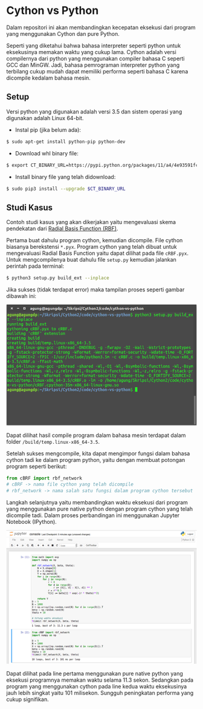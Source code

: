 # Cython vs Python

Dalam repositori ini akan membandingkan kecepatan eksekusi dari program yang menggunakan Cython dan pure Python.

Seperti yang diketahui bahwa bahasa interpreter seperti python untuk eksekusinya memakan waktu yang cukup lama. Cython adalah versi compilernya dari python yang menggunakan compiler bahasa C seperti GCC dan MinGW. Jadi, bahasa pemrograman interpreter python yang terbilang cukup mudah dapat memiliki performa seperti bahasa C karena dicompile kedalam bahasa mesin.

## Setup
Versi python yang digunakan adalah versi 3.5 dan sistem operasi yang digunakan adalah Linux 64-bit.

- Instal pip (jika belum ada):
```sh
$ sudo apt-get install python-pip python-dev
```
- Download whl binary file:
```sh
$ export CT_BINARY_URL=https://pypi.python.org/packages/11/a4/4e93591fcf898a229579b0fd02fe2fd9326b9bb3ce34ceee4a2b87937ca1/Cython-0.25.2-cp35-cp35m-manylinux1_x86_64.whl
```
- Install binary file yang telah didownload:
```sh
$ sudo pip3 install --upgrade $CT_BINARY_URL
```

## Studi Kasus
Contoh studi kasus yang akan dikerjakan yaitu mengevaluasi skema pendekatan dari [Radial Basis Function (RBF)](http://en.wikipedia.org/wiki/Radial_basis_function). 

Pertama buat dahulu program cython, kemudian dicompile. File cython biasanya berekstensi ```*.pyx```. Program cython yang telah dibuat untuk mengevaluasi Radial Basis Function yaitu dapat dilihat pada file ```cRBF.pyx```. Untuk mengcompilenya buat dahulu file ```setup.py``` kemudian jalankan perintah pada terminal:
```sh
$ python3 setup.py build_ext --inplace
```
Jika sukses (tidak terdapat error) maka tampilan proses seperti gambar dibawah ini:

![progress](https://github.com/agungdwiprasetyo/cython-vs-python/raw/master/pic/processbuild.png)

Dapat dilihat hasil compile program dalam bahasa mesin terdapat dalam folder ```/build/temp.linux-x86_64-3.5```.

Setelah sukses mengcompile, kita dapat mengimpor fungsi dalam bahasa cython tadi ke dalam program python, yaitu dengan membuat potongan program seperti berikut:
```python
from cBRF import rbf_network
# cBRF -> nama file cython yang telah dicompile
# rbf_network -> nama salah satu fungsi dalam program cython tersebut
```

Langkah selanjutnya yaitu membandingkan waktu eksekusi dari program yang menggunakan pure native python dengan program cython yang telah dicompile tadi. Dalam proses perbandingan ini menggunakan Jupyter Notebook (IPython). 

![console](https://github.com/agungdwiprasetyo/cython-vs-python/raw/master/pic/console.png)

Dapat dilihat pada line pertama menggunakan pure native python yang eksekusi programnya memakan waktu selama 11.3 sekon. Sedangkan pada program yang menggunakan cython pada line kedua waktu eksekusinya jauh lebih singkat yaitu 101 milisekon. Sungguh peningkatan performa yang cukup signifikan.
